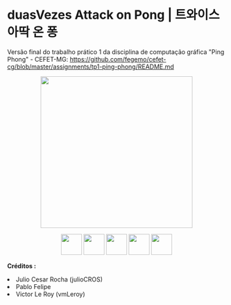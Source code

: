 # duasVezes Attack on Pong | **트와이스 아딱 온 퐁**


Versão final do trabalho prático 1 da disciplina de computação gráfica "Ping Phong" - CEFET-MG: https://github.com/fegemo/cefet-cg/blob/master/assignments/tp1-ping-phong/README.md


<p align="center">
 <img src="https://scontent.fplu1-1.fna.fbcdn.net/v/t1.15752-9/85124247_1045659189142885_506777759784108032_n.png?_nc_cat=105&_nc_ohc=mKiD_NT1mdMAX8vLQbY&_nc_ht=scontent.fplu1-1.fna&oh=a9a763543b3901d66eb04737d3753adb&oe=5EB90A36" width="350" />

</p>

<p align="center">
  <img src="https://scontent.fplu1-1.fna.fbcdn.net/v/t1.15752-9/85229825_175863187044868_4705150704426156032_n.png?_nc_cat=111&_nc_ohc=tS5yXxGUib8AX9aotOL&_nc_ht=scontent.fplu1-1.fna&oh=4c23083432f38549c9b1abfe901f3aae&oe=5EB6CB89" width="48" />
  <img src="https://scontent.fplu1-1.fna.fbcdn.net/v/t1.15752-9/85091830_532702154018955_27514754499084288_n.png?_nc_cat=110&_nc_ohc=kRLcj1kRbvAAX-sfW8J&_nc_ht=scontent.fplu1-1.fna&oh=af6a6ed2a614ef17871e8dfd073114f1&oe=5EFED064" width="48" /> 
  <img src="https://scontent.fplu1-1.fna.fbcdn.net/v/t1.15752-9/83225218_613034466153667_9209263649108000768_n.png?_nc_cat=109&_nc_ohc=KZ9cEg-hjN8AX9DHwFJ&_nc_ht=scontent.fplu1-1.fna&oh=b9d336763df96a39116aedf93cd5fbd5&oe=5EB604C5" width="48" />
  <img src="https://scontent.fplu1-1.fna.fbcdn.net/v/t1.15752-9/83967194_1304615883072799_8073602419767902208_n.png?_nc_cat=109&_nc_ohc=yw_XdZVaGm8AX9COlG3&_nc_ht=scontent.fplu1-1.fna&oh=c5461a0533f12adc1bdfe2d2aefece20&oe=5EC9AA48" width="48" />
  <img src="https://scontent.fplu1-1.fna.fbcdn.net/v/t1.15752-9/85258999_2204231069871625_8954326317541621760_n.png?_nc_cat=103&_nc_ohc=kP25EkWNiPAAX8n7jOT&_nc_ht=scontent.fplu1-1.fna&oh=2a6e0ef41dea48a58c2fa22cfb371f14&oe=5ED243BC" width="48" />
</p>


**Créditos :**
<li> Julio Cesar Rocha (julioCROS)</li> 
<li>Pablo Felipe </li>
<li>Victor Le Roy (vmLeroy) </li>
